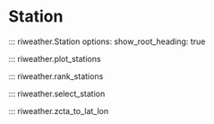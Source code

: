 # Station

::: riweather.Station
    options:
        show_root_heading: true

::: riweather.plot_stations

::: riweather.rank_stations

::: riweather.select_station

::: riweather.zcta_to_lat_lon
